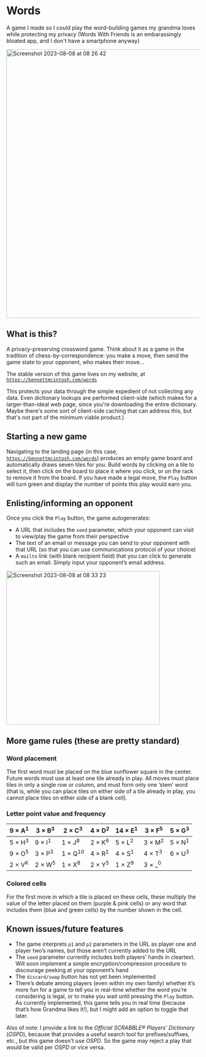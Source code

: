 # Words
A game I made so I could play the word-building games my grandma loves while protecting my privacy (Words With Friends is an embarassingly bloated app, and I don't have a smartphone anyway)

<img width="700" alt="Screenshot 2023-08-08 at 08 26 42" src="https://github.com/benn-mctosh/words/assets/107890667/196e686a-c54e-4276-936f-adfc3a7f43e3">

## What is this? 
A privacy-preserving crossword game. Think about it as a game in the tradition of chess-by-correspondence: you make a move, then send the game state to your opponent, who makes their move... 

The stable version of this game lives on my website, at [`https://bennettmcintosh.com/words`](https://bennettmcintosh.com/words)

This protects your data through the simple expedient of not collecting any data. Even dictionary lookups are performed client-side (which makes for a larger-than-ideal web page, since you're downloading the entire dictionary. Maybe there's some sort of client-side caching that can address this, but that's not part of the minimum viable product.)

## Starting a new game
Navigating to the landing page (in this case, [`https://bennettmcintosh.com/words`](https://bennettmcintosh.com/words)) produces an empty game board and automatically draws seven tiles for you. Build words by clicking on a tile to select it, then click on the board to place it where you click, or on the rack to remove it from the board. If you have made a legal move, the `Play` button will turn green and display the number of points this play would earn you. 

## Enlisting/informing an opponent

Once you click the `Play` button, the game autogenerates:
* A URL that includes the `seed` parameter, which your opponent can visit to view/play the game from their perspective
* The text of an email or message you can send to your opponent with that URL (so that you can use communications protocol of your choice)
* A `mailto` link (with blank recipient field) that you can click to generate such an email. Simply input your opponent’s email address.

<img width="400" alt="Screenshot 2023-08-08 at 08 33 23" src="https://github.com/benn-mctosh/words/assets/107890667/33aeb676-37d8-4539-b827-27e3928fa20e">

## More game rules (these are pretty standard)

### Word placement

The first word must be placed on the blue sunflower square in the center. Future words must use at least one tile already in play. All moves must place tiles in only a single row or column, and must form only one ‘stem’ word (that is, while you can place tiles on either side of a tile already in play, you cannot place tiles on either side of a blank cell). 

### Letter point value and frequency
| 9 × A<sup>1</sup> | 3 × B<sup>3</sup> | 2 × C<sup>3</sup> | 4 × D<sup>2</sup> | 14 × E<sup>1</sup> | 3 × F<sup>5</sup> | 5 × G<sup>3</sup> |
|---|---|---|---|---|---|---|
| 5 × H<sup>3</sup> | 9 × I<sup>1</sup> | 1 × J<sup>8</sup> | 2 × K<sup>6</sup> | 5 × L<sup>2</sup> | 3 × M<sup>2</sup> | 5 × N<sup>1</sup> |
| 9 × O<sup>5</sup> | 3 × P<sup>3</sup> | 1 × Q<sup>10</sup> | 4 × R<sup>1</sup> | 4 × S<sup>1</sup> | 4 × T<sup>3</sup> | 6 × U<sup>3</sup> | 
| 2 × V<sup>K</sup> | 2 × W<sup>5</sup> | 1 × X<sup>8</sup> | 2 × Y<sup>5</sup> | 1 × Z<sup>9</sup> | 3 × _<sup>0</sup> | |

### Colored cells

For the first move in which a tile is placed on these cells, these multiply the value of the letter placed on them (purple & pink cells) or any word that includes them (blue and green cells) by the number shown in the cell. 

## Known issues/future features

* The game interprets `p1` and `p2` parameters in the URL as player one and player two’s names, but those aren’t currently added to the URL
* The `seed` parameter currently includes both players’ hands in cleartext. Will soon implement a simple encryption/compression procedure to discourage peeking at your opponent’s hand
* The `discard/swap` button has not yet been implemented
* There’s debate among players (even within my own family) whether it’s more fun for a game to tell you in real-time whether the word you’re considering is legal, or to make you wait until pressing the `Play` button. As currently implemented, this game tells you in real time (because that’s how Grandma likes it!), but I might add an option to toggle that later. 

Also of note: I provide a link to the *Official SCRABBLE® Players' Dictionary* (*OSPD*), because that provides a useful search tool for prefixes/suffixes, etc., but this game doesn't use *OSPD*. So the game may reject a play that would be valid per *OSPD* or vice versa. 




